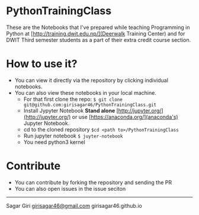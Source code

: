 # PythonTrainingClass

These are the Notebooks that I've prepared while teaching Programming in Python at [http://training.dwit.edu.np/](Deerwalk Training Center) and for DWIT Third semester students as a part of their extra credit course section.

# How to use it?
- You can view it directly via the repository by clicking individual notebooks.
- You can also view these notebooks in your local machine.
	- For that first clone the repo: `$ git clone git@github.com:girisagar46/PythonTrainingClass.git`
	- Install Jypyter Notebook **Stand alone** [http://jupyter.org/](http://jupyter.org/) or use [https://anaconda.org/](anaconda's) Jupyter Notebook.
	- cd to the cloned repository `$cd <path to>/PythonTrainingClass`
	- Run jupyter notebook `$ juyter-notebook`
	- You need python3 kernel

# Contribute
- You can contribute by forking the repository and sending the PR
- You can also open issues in the issue seciton

---
Sagar Giri
girisagar46@gmail.com
girisagar46.github.io
